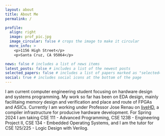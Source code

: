 ```yaml
---
layout: about
title: About Me
permalink: /

profile:
  align: right
  image: prof_pic.jpg
  image_circular: false # crops the image to make it circular
  more_info: >
    <p>1156 High Street</p>
    <p>Santa Cruz, CA 95064</p>

news: false # includes a list of news items
latest_posts: false # includes a list of the newest posts
selected_papers: false # includes a list of papers marked as "selected={true}"
social: true # includes social icons at the bottom of the page
---
```


I am current computer engineering student focusing on hardware design and systems programming.
My work so far has been on EDA design, mainly facilitaing memory design and verification and place and route
of FPGAs and ASICs. Currently I am working under Professor Jose Renau on [liveHD](https://github.com/masc-ucsc/livehd),
a compiler infrastructure for producive hardware development. For Spring 2024 I am taking CSE 111 - Advanced Programming, CSE 123B - Engineering Project II, CSE 134 - Embedded Operating Systems, and I am the tutor for CSE 125/225 - Logic Design with Verilog.
